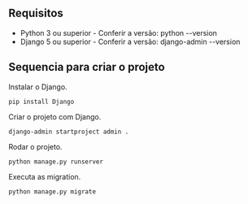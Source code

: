 ## Requisitos

* Python 3 ou superior - Conferir a versão: python --version
* Django 5 ou superior - Conferir a versão: django-admin --version

## Sequencia para criar o projeto

Instalar o Django.
```
pip install Django
```

Criar o projeto com Django.
```
django-admin startproject admin .
```

Rodar o projeto.
```
python manage.py runserver
```

Executa as migration.
```
python manage.py migrate
```